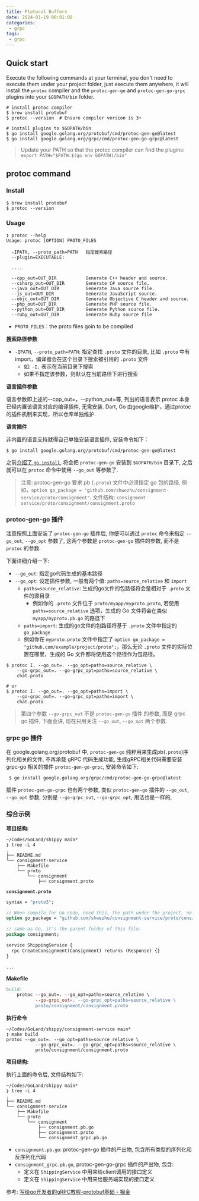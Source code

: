 ```yaml
---
title: Ptotocol Buffers
date: 2024-01-19 00:01:08
categories:
 - grpc
tags:
 - grpc
---
```


## Quick start

Execute the following commands at your terminal, you don't need to execute them under your project folder, just execute them anywhere, it will install the `protoc` compiler and the `protoc-gen-go` and `protoc-gen-go-grpc` plugins into your `$GOPATH/bin` folder.

```shell
# install protoc compiler
$ brew install protobuf
$ protoc --version  # Ensure compiler version is 3+

# install plugins to $GOPATH/bin
$ go install google.golang.org/protobuf/cmd/protoc-gen-go@latest
$ go install google.golang.org/grpc/cmd/protoc-gen-go-grpc@latest
```

> Update your PATH so that the protoc compiler can find the plugins: `export PATH="$PATH:$(go env GOPATH)/bin"`

## protoc command

### Install

```shell
$ brew install protobuf
$ protoc --version
```

### Usage

```shell
❯ protoc --help
Usage: protoc [OPTION] PROTO_FILES

  -IPATH, --proto_path=PATH   指定搜索路径
  --plugin=EXECUTABLE:
  
  ....
 
  --cpp_out=OUT_DIR           Generate C++ header and source.
  --csharp_out=OUT_DIR        Generate C# source file.
  --java_out=OUT_DIR          Generate Java source file.
  --js_out=OUT_DIR            Generate JavaScript source.
  --objc_out=OUT_DIR          Generate Objective C header and source.
  --php_out=OUT_DIR           Generate PHP source file.
  --python_out=OUT_DIR        Generate Python source file.
  --ruby_out=OUT_DIR          Generate Ruby source file
```

- `PROTO_FILES`：the proto files goin to be compiled

**搜索路径参数**
- `-IPATH`, `--proto_path=PATH`: 指定查找 `.proto` 文件的目录, 比如 `.proto` 中有 import，编译器会在这个目录下搜索被引用的 `.proto` 文件
  - 如: `-I.` 表示在当前目录下搜索
  - 如果不指定该参数，则默认在当前路径下进行搜索

**语言插件参数**

语言参数即上述的--cpp_out=，--python_out=等, 列出的语言表示 protoc 本身已经内置该语言对应的编译插件, 无需安装. Dart, Go 由google维护，通过protoc的插件机制来实现，所以仓库单独维护. 

**语言插件**

非内置的语言支持就得自己单独安装语言插件, 安装命令如下：

```shell
$ go install google.golang.org/protobuf/cmd/protoc-gen-go@latest
```

之前[介绍了 `go install`](https://davidzhu.xyz/post/golang/basics/000-modules-env/), 将会把 `protoc-gen-go` 安装到 `$GOPATH/bin` 目录下, 之后就可以在 `protoc` 命令中使用 `--go_out` 等参数了. 

> 注意: protoc-gen-go 要求 pb (`.proto`) 文件中必须指定 go 包的路径, 例如，`option go_package = "github.com/shwezhu/consignment-service/proto/consignment"`. 
> 文件结构: `consignment-service/proto/consignment/consignment.proto` 

### protoc-gen-go 插件

注意按照上面安装了 `protoc-gen-go` 插件后, 你便可以通过 `protoc` 命令来指定 `--go_out`, `--go_opt` 参数了, 这两个参数是 `protoc-gen-go` 插件的参数, 而不是 `protoc` 的参数.

下面详细介绍一下:

- `--go_out`: 指定go代码生成的基本路径
- `--go_opt`: 设定插件参数, 一般有两个值: `paths=source_relative` 和 `import`
  - `paths=source_relative`: 生成的go文件的包路径将会是相对于 `.proto` 文件的源目录
    - 例如你的 `.proto` 文件位于 `proto/myapp/myproto.proto`, 若使用 `paths=source_relative` 选项，生成的 Go 文件将会在类似 `myapp/myproto.pb.go` 的路径下
  - `paths=import`: 生成的go文件的包路径将基于 `.proto` 文件中指定的 `go_package`
  - 例如你在 `myproto.proto` 文件中指定了 `option go_package = "github.com/example/project/proto";`，那么无论 `.proto` 文件的实际位置在哪里，生成的 Go 文件都将使用这个路径作为包路径。

```shell
$ protoc I. --go_out=. --go_opt=paths=source_relative \
    --go-grpc_out=. --go-grpc_opt=paths=source_relative \
    chat.proto

# or
$ protoc I. --go_out=. --go_opt=paths=import \
    --go-grpc_out=. --go-grpc_opt=paths=import \
    chat.proto
```

> 第四个参数 `--go-grpc_out` 不是 `protoc-gen-go` 插件 的参数, 而是 grpc go 插件, 下面会讲, 现在只用关注 `--go_out`, `--go_opt` 两个参数. 

### grpc go 插件

在 google.golang.org/protobuf 中, `protoc-gen-go` 纯粹用来生成pb(`.proto`)序列化相关的文件, 不再承载 gRPC 代码生成功能, 生成gRPC相关代码需要安装 grpc-go 相关的插件 `protoc-gen-go-grpc`, 安装命令如下:

```shell
 $ go install google.golang.org/grpc/cmd/protoc-gen-go-grpc@latest
```

插件 `protoc-gen-go-grpc` 也有两个参数, 类似 `protoc-gen-go` 插件的 `--go_out`, `--go_opt` 参数, 分别是 `--go-grpc_out`, `--go-grpc_opt`, 用法也是一样的,

### 综合示例

**项目结构:**

```shell
~/Codes/GoLand/shippy main*
❯ tree -L 4
.
├── README.md
└── consignment-service
    ├── Makefile
    └── proto
        └── consignment
            ├── consignment.proto
```

**`consignment.proto`**

```protobuf
syntax = "proto3";

// When compile for Go code, need this, the path under the project, no project folder name
option go_package = "github.com/shwezhu/consignment-service/proto/consignment";

// same as Go, it's the parent folder of this file.
package consignment;

service ShippingService {
  rpc CreateConsignment(Consignment) returns (Response) {}
}

...

```

**Makefile**

```makefile
build:
	protoc --go_out=. --go_opt=paths=source_relative \
	  	   --go-grpc_out=. --go-grpc_opt=paths=source_relative \
	  	   proto/consignment/consignment.proto
```

**执行命令**

```shell
~/Codes/GoLand/shippy/consignment-service main*
❯ make build
protoc --go_out=. --go_opt=paths=source_relative \
	  	   --go-grpc_out=. --go-grpc_opt=paths=source_relative \
	  	   proto/consignment/consignment.proto
```

**项目结构:**

执行上面的命令后, 文件结构如下:

```shell
~/Codes/GoLand/shippy main*
❯ tree -L 4
.
├── README.md
└── consignment-service
    ├── Makefile
    └── proto
        └── consignment
            ├── consignment.pb.go
            ├── consignment.proto
            └── consignment_grpc.pb.go
```


- `consignment.pb.go`: protoc-gen-go 插件的产出物, 包含所有类型的序列化和反序列化代码
- `consignment_grpc.pb.go`, protoc-gen-go-grpc 插件的产出物, 包含:
  - 定义在 `ShippingService` 中用来给client调用的接口定义
  - 定义在 `ShippingService` 中用来给服务端实现的接口定义

参考: [写给go开发者的gRPC教程-protobuf基础 - 掘金](https://juejin.cn/post/7191008929986379836)
